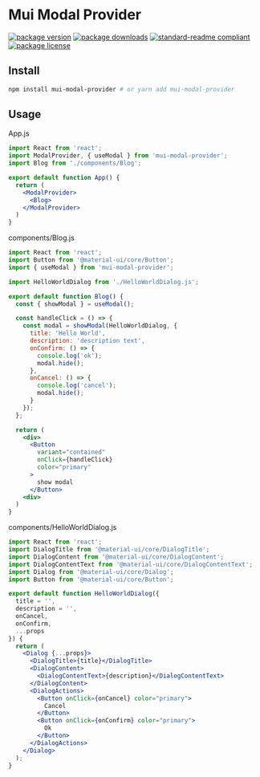 # Mui Modal Provider

[![package version](https://img.shields.io/npm/v/mui-modal-provider.svg?style=flat-square)](https://www.npmjs.com/package/mui-modal-provider)
[![package downloads](https://img.shields.io/npm/dm/mui-modal-provider.svg?style=flat-square)](https://www.npmjs.com/package/mui-modal-provider)
[![standard-readme compliant](https://img.shields.io/badge/readme%20style-standard-brightgreen.svg?style=flat-square)](https://github.com/RichardLitt/standard-readme)
[![package license](https://img.shields.io/npm/l/mui-modal-provider.svg?style=flat-square)](https://www.npmjs.com/package/mui-modal-provider)

## Install

```bash
npm install mui-modal-provider # or yarn add mui-modal-provider
```

## Usage

App.js

```jsx
import React from 'react';
import ModalProvider, { useModal } from 'mui-modal-provider';
import Blog from './components/Blog';

export default function App() {
  return (
    <ModalProvider>
      <Blog>
    </ModalProvider>
  )
}
```

components/Blog.js

```jsx
import React from 'react';
import Button from '@material-ui/core/Button';
import { useModal } from 'mui-modal-provider';

import HelloWorldDialog from './HelloWorldDialog.js';

export default function Blog() {
  const { showModal } = useModal();

  const handleClick = () => {
    const modal = showModal(HelloWorldDialog, {
      title: 'Hello World',
      description: 'description text',
      onConfirm: () => {
        console.log('ok');
        modal.hide();
      },
      onCancel: () => {
        console.log('cancel');
        modal.hide();
      }
    });
  };

  return (
    <div>
      <Button
        variant="contained"
        onClick={handleClick}
        color="primary"
      >
        show modal
      </Button>
    <div>
  )
}
```

components/HelloWorldDialog.js

```jsx
import React from 'react';
import DialogTitle from '@material-ui/core/DialogTitle';
import DialogContent from '@material-ui/core/DialogContent';
import DialogContentText from '@material-ui/core/DialogContentText';
import Dialog from '@material-ui/core/Dialog';
import Button from '@material-ui/core/Button';

export default function HelloWorldDialog({
  title = '',
  description = '',
  onCancel,
  onConfirm,
  ...props
}) {
  return (
    <Dialog {...props}>
      <DialogTitle>{title}</DialogTitle>
      <DialogContent>
        <DialogContentText>{description}</DialogContentText>
      </DialogContent>
      <DialogActions>
        <Button onClick={onCancel} color="primary">
          Cancel
        </Button>
        <Button onClick={onConfirm} color="primary">
          Ok
        </Button>
      </DialogActions>
    </Dialog>
  );
}
```
